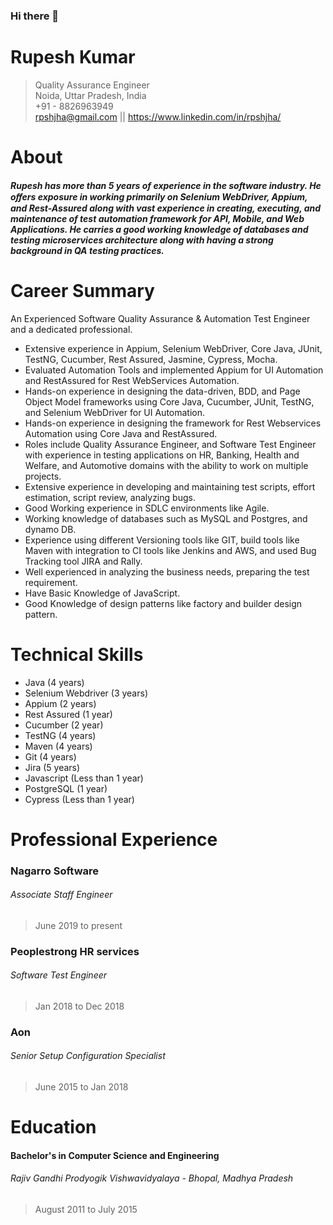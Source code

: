 ### Hi there 👋

# Rupesh Kumar
> Quality Assurance Engineer\
> Noida, Uttar Pradesh, India\
> +91 - 8826963949\
> rpshjha@gmail.com || https://www.linkedin.com/in/rpshjha/


# About

#### *Rupesh has more than 5 years of experience in the software industry. He oﬀers exposure in working primarily on Selenium WebDriver, Appium, and Rest-Assured along with vast experience in creating, executing, and maintenance of test automation framework for API, Mobile, and Web Applications. He carries a good working knowledge of databases and testing microservices architecture along with having a strong background in QA testing practices.*

# Career Summary

An Experienced Software Quality Assurance & Automation Test Engineer and a dedicated professional.

<ul>
  <li>Extensive experience in Appium, Selenium WebDriver, Core Java, JUnit, TestNG, Cucumber, Rest Assured, Jasmine, Cypress, Mocha. </li>
  <li>Evaluated Automation Tools and implemented Appium for UI Automation and RestAssured for Rest WebServices Automation.</li>
  <li>Hands-on experience in designing the data-driven, BDD, and Page Object Model frameworks using Core Java, Cucumber, JUnit, TestNG, and Selenium WebDriver for UI Automation.</li>
  <li>Hands-on experience in designing the framework for Rest Webservices Automation using Core Java and RestAssured.</li>
  <li>Roles include Quality Assurance Engineer, and Software Test Engineer with experience in testing applications on HR, Banking, Health and Welfare, and Automotive domains with the ability to work on multiple projects.</li>
  <li>Extensive experience in developing and maintaining test scripts, effort estimation, script review, analyzing bugs.</li>
  <li>Good Working experience in SDLC environments like Agile.</li>
  <li>Working knowledge of databases such as MySQL and Postgres, and dynamo DB.</li>
  <li>Experience using different Versioning tools like GIT, build tools like Maven with integration to CI tools like Jenkins and AWS, and used Bug Tracking tool JIRA and Rally.</li>
  <li>Well experienced in analyzing the business needs, preparing the test requirement.</li>
   <li>Have Basic Knowledge of JavaScript.</li>
  <li>Good Knowledge of design patterns like factory and builder design pattern. </li>
</ul>


# Technical Skills

<ul>
  <li>Java (4 years)</li>
  <li>Selenium Webdriver (3 years)</li>
  <li>Appium (2 years)</li>
  <li>Rest Assured (1 year)</li>
  <li>Cucumber (2 year)</li>
  <li>TestNG (4 years)</li>
  <li>Maven (4 years)</li>
  <li>Git (4 years)</li>
  <li>Jira (5 years)</li>
  <li>Javascript (Less than 1 year)</li>
  <li>PostgreSQL (1 year)</li>
  <li>Cypress (Less than 1 year)</li>
  </ul>

# Professional Experience

### Nagarro Software
###### Associate Staff Engineer
> June 2019 to present

### Peoplestrong HR services
###### Software Test Engineer
> Jan 2018 to Dec 2018

### Aon
###### Senior Setup Configuration Specialist
> June 2015 to Jan 2018

# Education

#### Bachelor's in Computer Science and Engineering
###### Rajiv Gandhi Prodyogik Vishwavidyalaya - Bhopal, Madhya Pradesh 
> August 2011 to July 2015
